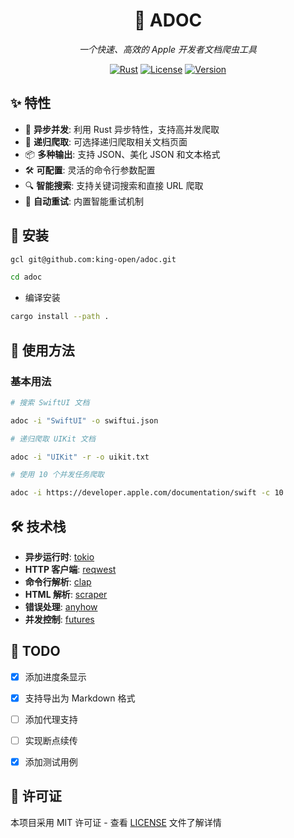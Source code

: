 <div align="center">

# 🍎 ADOC

*一个快速、高效的 Apple 开发者文档爬虫工具*

[![Rust](https://img.shields.io/badge/language-Rust-orange.svg)](https://www.rust-lang.org/)
[![License](https://img.shields.io/badge/license-MIT-blue.svg)](LICENSE)
[![Version](https://img.shields.io/badge/version-0.1.0-green.svg)](Cargo.toml)

</div>

## ✨ 特性

- 🚀 **异步并发**: 利用 Rust 异步特性，支持高并发爬取
- 🔄 **递归爬取**: 可选择递归爬取相关文档页面
- 📦 **多种输出**: 支持 JSON、美化 JSON 和文本格式
- 🛠 **可配置**: 灵活的命令行参数配置
- 🔍 **智能搜索**: 支持关键词搜索和直接 URL 爬取
- 🔄 **自动重试**: 内置智能重试机制

## 🚀 安装 

```bash
gcl git@github.com:king-open/adoc.git 

cd adoc
```

* 编译安装

```bash
cargo install --path . 
```


## 📖 使用方法

### 基本用法


```bash
# 搜索 SwiftUI 文档

adoc -i "SwiftUI" -o swiftui.json

# 递归爬取 UIKit 文档

adoc -i "UIKit" -r -o uikit.txt

# 使用 10 个并发任务爬取

adoc -i https://developer.apple.com/documentation/swift -c 10
```


## 🛠 技术栈

- **异步运行时**: [tokio](https://tokio.rs/)
- **HTTP 客户端**: [reqwest](https://docs.rs/reqwest)
- **命令行解析**: [clap](https://docs.rs/clap)
- **HTML 解析**: [scraper](https://docs.rs/scraper)
- **错误处理**: [anyhow](https://docs.rs/anyhow)
- **并发控制**: [futures](https://docs.rs/futures)

## 📝 TODO

- [x] 添加进度条显示
- [x] 支持导出为 Markdown 格式
- [ ] 添加代理支持
- [ ] 实现断点续传
- [x] 添加测试用例



## 📄 许可证

本项目采用 MIT 许可证 - 查看 [LICENSE](https://github.com/king-open/adoc/blob/main/LICENSE) 文件了解详情





